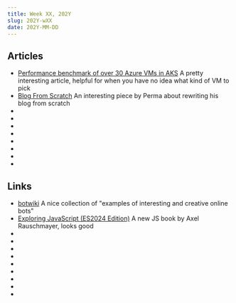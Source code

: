 ```yaml
---
title: Week XX, 202Y
slug: 202Y-wXX
date: 202Y-MM-DD
---
```


## Articles

- [Performance benchmark of over 30 Azure VMs in AKS](https://www.augmentedmind.de/2024/01/28/benchmark-azure-vm-in-kubernetes/)
  A pretty interesting article, helpful for when you have no idea what kind of VM to pick
- [Blog From Scratch](https://prma.dev/posts/blog-from-scratch)
  An interesting piece by Perma about rewriting his blog from scratch
- []()
- []()
- []()
- []()
- []()
- []()
- []()
- []()

## Links

- [botwiki](https://botwiki.org)
  A nice collection of "examples of interesting and creative online bots"
- [Exploring JavaScript (ES2024 Edition)](https://exploringjs.com/js/)
  A new JS book by Axel Rauschmayer, looks good
- []()
- []()
- []()
- []()
- []()
- []()
- []()
- []()
- []()
